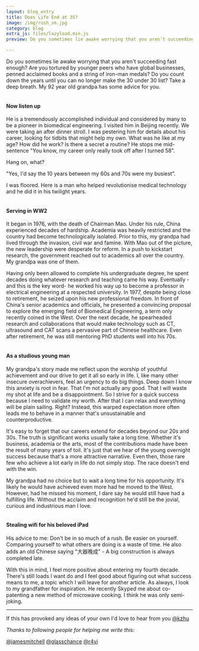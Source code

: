 ```yaml
---
layout: blog_entry
title: Does Life End at 35?
image: /img/rush_sm.jpg
category: blog
extra_js: files/lazyload.min.js
preview: Do you sometimes lie awake worrying that you aren't succeeding fast enough? Are you tortured by your lack of a million dollar business, critically acclaimed book, groundbreaking patents or iron-man medal? Does it torture you that your younger peers seem to be all streaking past you in the game of life? Take a deep breath. My 92 year old grandpa has some advice for you.

---
```


Do you sometimes lie awake worrying that you aren't succeeding fast enough? Are you tortured by younger peers who have global businesses, penned acclaimed books and a string of iron-man medals? Do you count down the years until you can no longer make the 30 under 30 list? Take a deep breath. My 92 year old grandpa has some advice for you.

<div class="image">
<img data-src="img/grandpa_sitting.jpg" src=data:image/gif;base64,R0lGODlhAQABAAAAACH5BAEKAAEALAAAAAABAAEAAAICTAEAOw==
onload=lzld(this)> </img> 
<h4>Now listen up</h4>
</div>

He is a tremendously accomplished individual and considered by many to be a pioneer in biomedical engineering. I visited him in Beijing recently. We were taking an after dinner stroll. I was pestering him for details about his career, looking for tidbits that might help my own. What was he like at my age? How did he work? Is there a secret a routine? He stops me mid-sentence "You know, my career only really took off after I turned 58". 

Hang on, what? 

"Yes, I'd say the 10 years between my 60s and 70s were my busiest". 

I was floored. Here is a man who helped revolutionise medical technology and he did it in his twilight years.

<div class="image">
<img data-src="img/grandpa_ww2.jpg" src=data:image/gif;base64,R0lGODlhAQABAAAAACH5BAEKAAEALAAAAAABAAEAAAICTAEAOw==
onload=lzld(this)> </img> 
<h4>Serving in WW2</h4>
</div>

It began in 1976, with the death of Chairman Mao. Under his rule, China experienced decades of hardship. Academia was heavily restricted and the country had become technologically isolated. Prior to this, my grandpa had lived through the invasion, civil war and famine. With Mao out of the picture, the new leadership were desperate for reform. In a push to kickstart research, the government reached out to academics all over the country. My grandpa was one of them.

Having only been allowed to complete his undergraduate degree, he spent decades doing whatever research and teaching came his way. Eventually - and this is the key word- he worked his way up to become a  professor in electrical engineering at a respected university. In 1977, despite being close to retirement, he seized upon his new professional freedom. In front of China's senior academics and officials, he presented a convincing proposal to explore the emerging field of Biomedical Engineering, a term only recently coined in the West. Over the next decade, he spearheaded research and collaborations that would make technology such as CT, ultrasound and CAT scans a pervasive part of Chinese healthcare. Even after retirement, he was still mentoring PhD students well into his 70s.
<div class="image">
<img data-src="img/grandpa_study.jpg" src=data:image/gif;base64,R0lGODlhAQABAAAAACH5BAEKAAEALAAAAAABAAEAAAICTAEAOw==
onload=lzld(this)> </img> 
<h4> As a studious young man </h4>
</div>

My grandpa's story made me reflect upon the worship of youthful achievement and our drive to get it all so early in life. I, like many other insecure overachievers, feel an urgency to do big things. Deep down I know this anxiety is root in fear. That I'm not actually any good. That I will waste my shot at life and be a disappointment. So I strive for a quick success because I need to validate my worth. After that I can relax and everything will be plain sailing. Right? Instead, this warped expectation more often leads me to behave in a manner that's unsustainable and counterproductive. 

It's easy to forget that our careers extend for decades beyond our 20s and 30s. The truth is significant works usually take a long time. Whether it's business, academia or the arts, most of the contributions made have been the result of many years of toil. It's just that we hear of the young overnight success because that's a more attractive narrative. Even then, those rare few who achieve a lot early in life do not simply stop. The race doesn't end with the win.

My grandpa had no choice but to wait a long time for his opportunity. It's likely he would have achieved even more had he moved to the West. However, had he missed his moment, I dare say he would still have had a fulfilling life. Without the acclaim and recognition he'd still be the jovial, curious and industrious man I love. 

<div class="image">
<img data-src="img/grandpa_wifi.jpg" src=data:image/gif;base64,R0lGODlhAQABAAAAACH5BAEKAAEALAAAAAABAAEAAAICTAEAOw==
onload=lzld(this)> </img> 
<h4> Stealing wifi for his beloved iPad</h4>
</div>

His advice to me: Don't be in so much of a rush. Be easier on yourself. Comparing yourself to what others are doing is a waste of time. He also adds an old Chinese saying "大器晚成" - A big construction is always completed late.

With this in mind, I feel more positive about entering my fourth decade. There's still loads I want do and I  feel good about figuring out what success means to me, a topic which I will leave for another article. As always, I look to my grandfather for inspiration. He recently Skyped me about co-patenting  a new method of microwave cooking. I think he was only semi-joking.

----

If this has provoked any ideas of your own I'd love to hear from you [@kzhu](http://twitter.com/kzhu)

_Thanks to following people for helping me write this:_

[@jamesmitchell](https://twitter.com/jamescmitchell)
[@glasschance](http://twitter.com/glasschance)
[@r4vi](http://twitter.com/r4vi)

